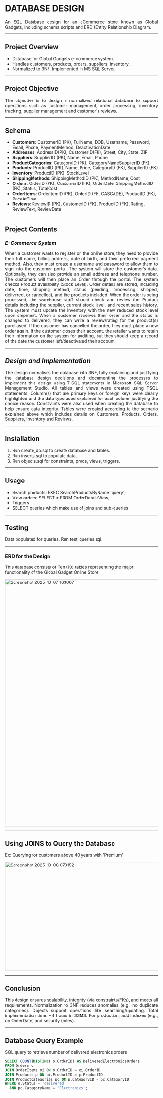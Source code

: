 # DATABASE DESIGN
<p align = 'justify'>
  An SQL Database design for an eCommerce store known as Global Gadgets, including schema scripts and ERD (Entity Relationship Diagram.
</p>

---
## Project Overview
- Database for Global Gadgets e-commerce system.
- Handles customers, products, orders, suppliers, inventory.
- Normalized to 3NF. Implemented in MS SQL Server.

---

##  Project Objective
<p align = 'justify'>
The objective is to design a normalized relational database to support operations such as customer management, order processing, 
inventory tracking, supplier management and customer's reviews.
</p>

---

## Schema
- **Customers**: CustomerID (PK), FullName, DOB, Username, Password, Email, Phone, PaymentMethod, DeactivationDate
- **Addresses**: AddressID(PK), CustomerID(FK), Street, City, State, ZIP
- **Suppliers**: SupplierID (PK), Name, Email, Phone
- **ProductCategories**: CategoryID (PK), CategoryNameSupplierID (FK)
- **Products**: ProductID (PK), Name, Price, CategoryID (FK), SupplierID (FK)
- **Inventory**: ProductID (PK), StockLevel
- **ShippingMethods**: ShippingMethodID (PK), MethodName, Cost
- **Orders**: OrderID (PK), CustomerID (FK), OrderDate, ShippingMethodID (FK), Status, TotalCost
- **OrderItems**: OrderItemID (PK), OrderID (FK, CASCADE), ProductID (FK), PriceAtTime
- **Reviews**: ReviewID (PK), CustomerID (FK), ProductID (FK), Rating, ReviewText, ReviewDate

---

## Project Contents
### _E-Commerce System_
<p align = 'justify'>
When a customer wants to register on the online store, they need to provide their full name, billing 
address, date of birth, and their preferred payment method. Also, they must create a username and 
password to allow them to sign into the customer portal. The system will store the customer’s data. 
Optionally, they can also provide an email address and telephone number. 
The customers will then place an Order through the portal. The system checks Product availability 
(Stock Level). Order details are stored, including date, time, shipping method, status (pending, 
processing, shipped, delivered, or cancelled), and the products included. 
When the order is being processed, the warehouse staff should check and review the Product details 
including the supplier, current stock level, and recent sales history. The system must update the 
Inventory with the new reduced stock level upon shipment. 
When a customer receives their order and the status is changed to delivered, they can write a 
review/rating for the product(s) purchased. If the customer has cancelled the order, they must place 
a new order again. If the customer closes their account, the retailer wants to retain their information 
on the system for auditing, but they should keep a record of the date the customer left/deactivated 
their account.
</p>  

---

## _Design and Implementation_
<p align = 'justify'>
The design normalises the database into 3NF, fully explaining and 
justifying the database design decisions and documenting the processes to implement this design using T-SQL statements 
in Microsoft SQL Server Management Studio. All tables and views were created using TSQL statements. 
Column(s) that are primary keys or foreign keys were clearly highlighted and the data type used explained for each column 
justifying the choice reason. Constraints were also used when creating the database to help ensure data integrity. 
Tables were created according to the scenario explained above which includes details on Customers, Products, Orders, Suppliers, 
Inventory and Reviews.
</p>

  ---

## Installation
1. Run create_db.sql to create database and tables.
2. Run inserts.sql to populate data.
3. Run objects.sql for constraints, procs, views, triggers.
---

## Usage
- Search products: EXEC SearchProductsByName 'query';
- View orders: SELECT * FROM OrderDetailsView;
- Triggers
- SELECT queries which make use of joins and sub-queries
---

## Testing
Data populated for queries. Run test_queries.sql.

---

### ERD for the Design
This database consists of Ten (10) tables representing the major functionality of the Global Gadget Online Store

<img width="1401" height="815" alt="Screenshot 2025-10-07 163007" src="https://github.com/user-attachments/assets/94ae1c4a-8dc8-40c5-a1ce-45f4404e7de0" />

---

## Using JOINS to Query the Database
Ex: Querying for customers above 40 years with 'Premium'

<img width="805" height="360" alt="Screenshot 2025-10-08 070152" src="https://github.com/user-attachments/assets/3539df36-840a-408b-b62b-5ea377ed6532" />

---

## Conclusion
<p align = 'justify'>
This design ensures scalability, integrity (via constraints/FKs), and meets all requirements. Normalization to 3NF reduces anomalies (e.g., no duplicate categories). 
Objects support operations like searching/updating. Total implementation time: ~4 hours in SSMS. For production, add indexes (e.g., on OrderDate) and security (roles). 
</p>

---

## Database Query Example
SQL query to retrieve number of delivered electronics orders

```sql
SELECT COUNT(DISTINCT o.OrderID) AS DeliveredElectronicsOrders
FROM Orders o
JOIN OrderItems oi ON o.OrderID = oi.OrderID
JOIN Products p ON oi.ProductID = p.ProductID
JOIN ProductCategories pc ON p.CategoryID = pc.CategoryID
WHERE o.Status = 'delivered'
  AND pc.CategoryName = 'Electronics';
---


